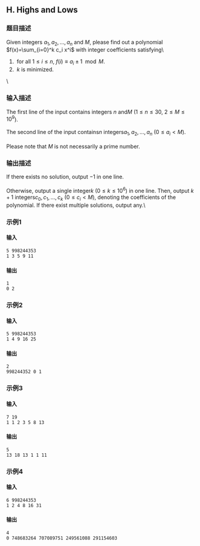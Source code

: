 ## H. Highs and Lows

### 题目描述

Given integers $a_1,a_2,\ldots,a_n$ and $M$, please find out a polynomial $f(x)=\sum_{i=0}^k c_i x^i$ with integer
coefficients satisfying\

1.   for all $1 \le i \le n$, $f(i) \equiv a_i \pm 1 \mod M$.
2.   $k$ is minimized.

\

### 输入描述

The first line of the input contains integers $n$ and$M$ ($1 \le n \le 30$, $2 \le M \le 10^9$).\
\
The second line of the input contains$n$ integers$a_1,a_2,\ldots,a_n$ ($0 \le a_i < M$).\
\
Please note that $M$ is not necessarily a
prime number.

### 输出描述

If there exists no solution, output $-1$ in
one line.\
\
Otherwise, output a single integer$k$ ($0 \le k \le 10^6$) in one line. Then,
output $k+1$ integers$c_0,c_1,\ldots,c_k$ ($0 \le c_i<M$), denoting the coefficients of
the polynomial. If there exist multiple solutions, output any.\

### 示例1

#### 输入

```plain
5 998244353
1 3 5 9 11
```

#### 输出

```plain
1
0 2
```

### 示例2

#### 输入

```plain
5 998244353
1 4 9 16 25
```

#### 输出

```plain
2
998244352 0 1
```

### 示例3

#### 输入

```plain
7 19
1 1 2 3 5 8 13
```

#### 输出

```plain
5
13 18 13 1 1 11
```

### 示例4

#### 输入

```plain
6 998244353
1 2 4 8 16 31
```

#### 输出

```plain
4
0 748683264 707089751 249561088 291154603
```

